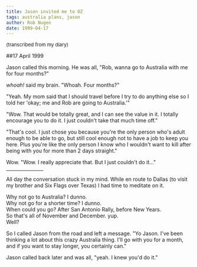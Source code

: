 ```yaml
---
title: Jason invited me to OZ
tags: australia plans, jason
author: Rob Nugen
date: 1999-04-17
---
```

<p><font size="-1">(transcribed from my diary)</font>

##17 April 1999

<p>Jason called this morning.  He was all, "Rob, wanna go to Australia with me for four months?"

<p><em>whoah!</em> said my brain.  "Whoah.  Four months?"

<p>"Yeah.  My mom said that I should travel before I try to do anything else so I told her 'okay; me and Rob are going to Australia.'"

<p>"Wow. That would be totally great, and I can see the value in it. I totally encourage you to do it.  I just couldn't take that much time off."

<p>"That's cool.  I just chose you because you're the only person who's adult enough to be able to go, but still cool enough not to have a job to keep you here.  Plus you're like the only person I know who I wouldn't want to kill after being with you for more than 2 days straight."

<p>Wow.  "Wow. I really appreciate that.  But I just couldn't do it..."

<p><hr align="left" width="20%">

<p>All day the conversation stuck in my mind. While en route to Dallas (to visit my brother and Six Flags over Texas) I had time to meditate on it.

<p>Why not go to Australia?  I dunno.
<br>Why not go for a shorter time?  I dunno.
<br>When could you go?  After San Antonio Rally, before New Years.
<br>So that's all of November and December.  yup.
<br>Well?

<p>So I called Jason from the road and left a message.  "Yo Jason.  I've been thinking a lot about this crazy Australia thing.  I'll go with you for a month, and if you want to stay longer, you certainly can."

<p>Jason called back later and was all, "yeah. I knew you'd do it."
